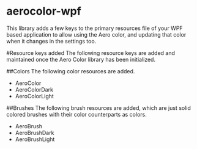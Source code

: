 aerocolor-wpf
=============

This library adds a few keys to the primary resources file of your WPF based application to allow using the Aero color, and updating that color when it changes in the settings too.

#Resource keys added
The following resource keys are added and maintained once the Aero Color library has been initialized.

##Colors
The following color resources are added.
* AeroColor
* AeroColorDark
* AeroColorLight

##Brushes
The following brush resources are added, which are just solid colored brushes with their color counterparts as colors.
* AeroBrush
* AeroBrushDark
* AeroBrushLight
